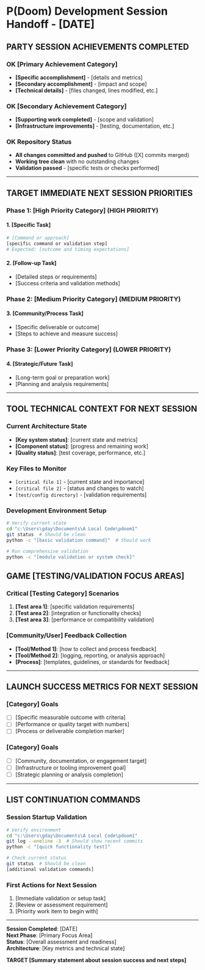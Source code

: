 # P(Doom) Development Session Handoff - [DATE]

## PARTY **SESSION ACHIEVEMENTS COMPLETED**

### OK **[Primary Achievement Category]**
- **[Specific accomplishment]** - [details and metrics]
- **[Secondary accomplishment]** - [impact and scope]
- **[Technical details]** - [files changed, lines modified, etc.]

### OK **[Secondary Achievement Category]**  
- **[Supporting work completed]** - [scope and validation]
- **[Infrastructure improvements]** - [testing, documentation, etc.]

### OK **Repository Status**
- **All changes committed and pushed** to GitHub ([X] commits merged)
- **Working tree clean** with no outstanding changes
- **Validation passed** - [specific tests or checks performed]

---

## TARGET **IMMEDIATE NEXT SESSION PRIORITIES**

### **Phase 1: [High Priority Category] (HIGH PRIORITY)**

#### **1. [Specific Task]**
```bash
# [Command or approach]
[specific command or validation step]
# Expected: [outcome and timing expectations]
```

#### **2. [Follow-up Task]**
- [Detailed steps or requirements]
- [Success criteria and validation methods]

### **Phase 2: [Medium Priority Category] (MEDIUM PRIORITY)**

#### **3. [Community/Process Task]**
- [Specific deliverable or outcome]
- [Steps to achieve and measure success]

### **Phase 3: [Lower Priority Category] (LOWER PRIORITY)**

#### **4. [Strategic/Future Task]**
- [Long-term goal or preparation work]
- [Planning and analysis requirements]

---

## TOOL **TECHNICAL CONTEXT FOR NEXT SESSION**

### **Current Architecture State**
- **[Key system status]**: [current state and metrics]
- **[Component status]**: [progress and remaining work]
- **[Quality status]**: [test coverage, performance, etc.]

### **Key Files to Monitor**
- `[critical file 1]` - [current state and importance]
- `[critical file 2]` - [status and changes to watch]
- `[test/config directory]` - [validation requirements]

### **Development Environment Setup**
```bash
# Verify current state
cd "c:\Users\gday\Documents\A Local Code\pdoom1"
git status  # Should be clean
python -c "[basic validation command]"  # Should work

# Run comprehensive validation  
python -c "[module validation or system check]"
```

## GAME **[TESTING/VALIDATION FOCUS AREAS]**

### **Critical [Testing Category] Scenarios**
1. **[Test area 1]**: [specific validation requirements]
2. **[Test area 2]**: [integration or functionality checks]
3. **[Test area 3]**: [performance or compatibility validation]

### **[Community/User] Feedback Collection**
- **[Tool/Method 1]**: [how to collect and process feedback]
- **[Tool/Method 2]**: [logging, reporting, or analysis approach]
- **[Process]**: [templates, guidelines, or standards for feedback]

---

## LAUNCH **SUCCESS METRICS FOR NEXT SESSION**

### **[Category] Goals**
- [ ] [Specific measurable outcome with criteria]
- [ ] [Performance or quality target with numbers]
- [ ] [Process or deliverable completion marker]

### **[Category] Goals**
- [ ] [Community, documentation, or engagement target]
- [ ] [Infrastructure or tooling improvement goal]
- [ ] [Strategic planning or analysis completion]

---

## LIST **CONTINUATION COMMANDS**

### **Session Startup Validation**
```bash
# Verify environment
cd "c:\Users\gday\Documents\A Local Code\pdoom1"
git log --oneline -3  # Should show recent commits
python -c "[quick functionality test]"

# Check current status
git status  # Should be clean  
[additional validation commands]
```

### **First Actions for Next Session**
1. [Immediate validation or setup task]
2. [Review or assessment requirement]
3. [Priority work item to begin with]

---

**Session Completed**: [DATE]  
**Next Phase**: [Primary Focus Area]  
**Status**: [Overall assessment and readiness]  
**Architecture**: [Key metrics and technical state]  

**TARGET [Summary statement about session success and next steps]**